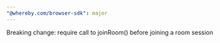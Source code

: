 ```yaml
---
"@whereby.com/browser-sdk": major
---
```


Breaking change: require call to joinRoom() before joining a room session
